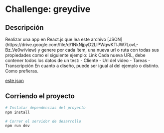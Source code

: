 # Challenge: greydive

<h2>Descripción</h2>
Realizar una app en React.js que lea este archivo [JSON](https://drive.google.com/file/d/1NkNjpyD2LlPWqwKTlJW7LovL-Bz_Ve0w/view) y
genere por cada ítem, una nueva url o ruta con todas sus
propiedades como el siguiente ejemplo:
Link
Cada nueva URL, debe contener todos los datos de un test:
- Cliente
- Url del video
- Tareas
- Transcripción
En cuanto a diseño, puede ser igual al del ejemplo o
distinto. Como prefieras.

 [este json](https://drive.google.com/file/d/1NkNjpyD2LlPWqwKTlJW7LovL-Bz_Ve0w/view)

## Corriendo el proyecto
```bash
# Instalar dependencias del proyecto
npm install

# Correr el servidor de desarrollo
npm run dev
```
